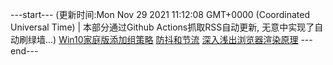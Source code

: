 ---start---
(更新时间:Mon Nov 29 2021 11:12:08 GMT+0000 (Coordinated Universal Time) | 本部分通过Github Actions抓取RSS自动更新, 无意中实现了自动刷绿墙...)
[Win10家庭版添加组策略](https://juejin.cn/post/6965447938214461470)
[防抖和节流](https://juejin.cn/post/6922332003748544526)
[深入浅出浏览器渲染原理](https://juejin.cn/post/6845166891695095816)
---end---